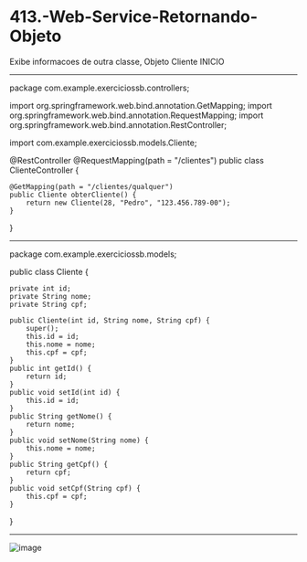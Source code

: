 # 413.-Web-Service-Retornando-Objeto
Exibe informacoes de outra classe, Objeto Cliente
INICIO
______________________________________
package com.example.exerciciossb.controllers;

import org.springframework.web.bind.annotation.GetMapping;
import org.springframework.web.bind.annotation.RequestMapping;
import org.springframework.web.bind.annotation.RestController;

import com.example.exerciciossb.models.Cliente;

@RestController
@RequestMapping(path = "/clientes")
public class ClienteController {
	
	@GetMapping(path = "/clientes/qualquer")
	public Cliente obterCliente() {
		return new Cliente(28, "Pedro", "123.456.789-00");
	}
}
______________________________________
package com.example.exerciciossb.models;

public class Cliente {

	private int id;
	private String nome;
	private String cpf;
	
	public Cliente(int id, String nome, String cpf) {
		super();
		this.id = id;
		this.nome = nome;
		this.cpf = cpf;
	}
	public int getId() {
		return id;
	}
	public void setId(int id) {
		this.id = id;
	}
	public String getNome() {
		return nome;
	}
	public void setNome(String nome) {
		this.nome = nome;
	}
	public String getCpf() {
		return cpf;
	}
	public void setCpf(String cpf) {
		this.cpf = cpf;
	}
}

__________________________________________
![image](https://user-images.githubusercontent.com/95525963/154373273-d5455eaa-b01a-4018-8ec6-bd1f7c4b5331.png)
